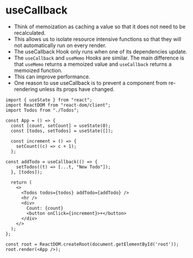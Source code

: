 # useCallback
- Think of memoization as caching a value so that it does not need to be recalculated.
- This allows us to isolate resource intensive functions so that they will not automatically run on every render.
- The useCallback Hook only runs when one of its dependencies update.
- The `useCallback` and `useMemo` Hooks are similar. The main difference is that `useMemo` returns a memoized value and `useCallback` returns a memoized function. 
- This can improve performance.
- One reason to use useCallback is to prevent a component from re-rendering unless its props have changed.

```
import { useState } from "react";
import ReactDOM from "react-dom/client";
import Todos from "./Todos";

const App = () => {
  const [count, setCount] = useState(0);
  const [todos, setTodos] = useState([]);

  const increment = () => {
    setCount((c) => c + 1);
  };

const addTodo = useCallback(() => {
    setTodos((t) => [...t, "New Todo"]);
  }, [todos]);

  return (
    <>
      <Todos todos={todos} addTodo={addTodo} />
      <hr />
      <div>
        Count: {count}
        <button onClick={increment}>+</button>
      </div>
    </>
  );
};

const root = ReactDOM.createRoot(document.getElementById('root'));
root.render(<App />);
```


